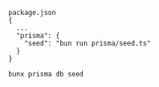 ```seed
package.json
{
  ...
  "prisma": {
    "seed": "bun run prisma/seed.ts"
  }
}
```

```run
bunx prisma db seed
```
